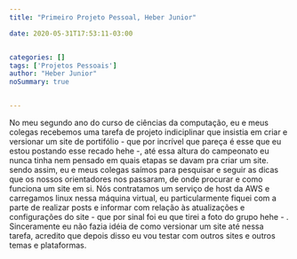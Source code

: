 ```yaml
---
title: "Primeiro Projeto Pessoal, Heber Junior"

date: 2020-05-31T17:53:11-03:00


categories: []
tags: ['Projetos Pessoais']
author: "Heber Junior"
noSummary: true


---
```


No meu segundo ano do curso de ciências da computação, eu e meus colegas recebemos uma tarefa de projeto indiciplinar que insistia em criar e versionar um site de portifólio - que por incrível que pareça é esse que eu estou postando esse recado hehe -, até essa altura do campeonato eu nunca tinha nem pensado em quais etapas se davam pra criar um site.
sendo assim, eu e meus colegas saímos para pesquisar e seguir as dicas que os nossos orientadores nos passaram, de onde procurar e como funciona um site em si. Nós contratamos um serviço de host da AWS e carregamos linux nessa máquina virtual, eu particularmente fiquei com a parte de realizar posts e informar com relação às atualizações e configurações do site - que por sinal foi eu que tirei a foto do grupo hehe - .
Sinceramente eu não fazia idéia de como versionar um site até nessa tarefa, acredito que depois disso eu vou testar com outros sites e outros temas e plataformas.